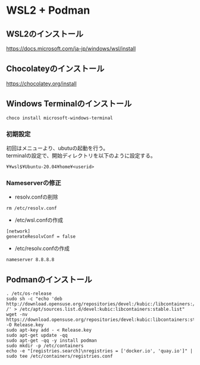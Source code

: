 # WSL2 + Podman

## WSL2のインストール

https://docs.microsoft.com/ja-jp/windows/wsl/install

## Chocolateyのインストール

https://chocolatey.org/install

## Windows Terminalのインストール

```
choco install microsoft-windows-terminal
```

### 初期設定

初回はメニューより、ubutuの起動を行う。  
terminalの設定で、開始ディレクトリを以下のように設定する。

```
¥¥wsl$¥Ubuntu-20.04¥home¥<userid>
```

### Nameserverの修正

* resolv.confの削除

```
rm /etc/resolv.conf
```

* /etc/wsl.confの作成

```
[network]
generateResolvConf = false
```

* /etc/resolv.confの作成

```
nameserver 8.8.8.8
```

## Podmanのインストール

```
. /etc/os-release
sudo sh -c "echo 'deb http://download.opensuse.org/repositories/devel:/kubic:/libcontainers:/stable/x${NAME}_${VERSION_ID}/ /' > /etc/apt/sources.list.d/devel:kubic:libcontainers:stable.list"
wget -nv https://download.opensuse.org/repositories/devel:kubic:libcontainers:stable/x${NAME}_${VERSION_ID}/Release.key -O Release.key
sudo apt-key add - < Release.key
sudo apt-get update -qq
sudo apt-get -qq -y install podman
sudo mkdir -p /etc/containers
echo -e "[registries.search]\nregistries = ['docker.io', 'quay.io']" | sudo tee /etc/containers/registries.conf
```
